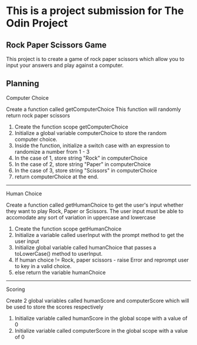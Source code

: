 # This is a project submission for The Odin Project

## Rock Paper Scissors Game
This project is to create a game of rock paper scissors which allow you to input your answers and play against a computer.

Planning 
---
Computer Choice

Create a function called getComputerChoice 
This function will randomly return rock paper scissors 

1) Create the function scope getComputerChoice
2) Initialize a global variable computerChoice to store the random computer choice.
3) Inside the function, initialize a switch case with an expression to randomize a number from 1 - 3
4) In the case of 1, store string "Rock" in computerChoice
5) In the case of 2, store string "Paper" in computerChoice
6) In the case of 3, store string "Scissors" in computerChoice
7) return computerChoice at the end.

---
Human Choice

Create a function called getHumanChoice to get the user's input whether they want to play Rock, Paper or Scissors.
The user input must be able to accomodate any sort of variation in uppercase and lowercase

1) Create the function scope getHumanChoice
2) Initialize a variable called userInput with the prompt method to get the user input
3) Initialize global variable called humanChoice that passes a toLowerCase() method to userInput.
4) If human choice != Rock, paper scissors - raise Error and reprompt user to key in a valid choice.
5) else return the variable humanChoice

--- 
Scoring

Create 2 global variables called humanScore and computerScore which will be used to store the scores respectively

1) Initialize variable called humanScore in the global scope with a value of 0
2) Initialize variable called computerScore in the global scope with a value of 0
